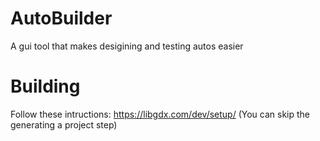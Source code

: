 # AutoBuilder
A gui tool that makes desigining and testing autos easier

# Building
Follow these intructions: https://libgdx.com/dev/setup/
(You can skip the generating a project step)
